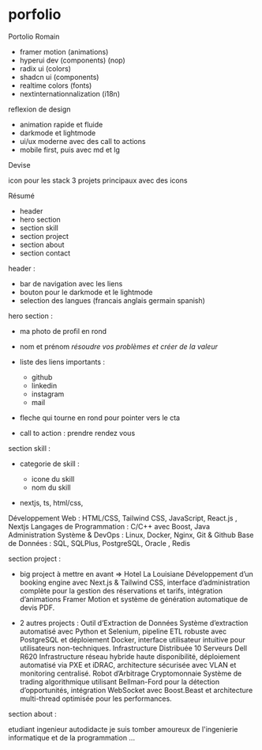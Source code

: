 # porfolio
Portolio Romain


- framer motion (animations)
- hyperui dev (components) (nop)
- radix ui (colors)
- shadcn ui (components)
- realtime colors (fonts)
- nextinternationnalization (i18n)


reflexion de design
- animation rapide et fluide
- darkmode et lightmode
- ui/ux moderne avec des call to actions
- mobile first, puis avec md et lg 

Devise

icon pour les stack 
3 projets principaux avec des icons 

Résumé
- header
- hero section
- section skill
- section project
- section about
- section contact

header : 
- bar de navigation avec les liens
- bouton pour le darkmode et le lightmode
- selection des langues (francais anglais germain spanish)

hero section : 
- ma photo de profil en rond 
- nom et prénom
*résoudre vos problèmes et créer de la valeur*
- liste des liens importants :
    - github
    - linkedin
    - instagram
    - mail


- fleche qui tourne en rond pour pointer vers le cta
- call to action : prendre rendez vous 


section skill : 
- categorie de skill :
    - icone du skill
    - nom du skill

- nextjs, ts, html/css, 

Développement Web : HTML/CSS, Tailwind CSS, JavaScript, React.js , Nextjs
Langages de Programmation : C/C++ avec Boost, Java 
Administration Système & DevOps : Linux, Docker, Nginx, Git & Github
Base de Données : SQL, SQLPlus, PostgreSQL, Oracle , Redis 



section project : 
 
- big project à mettre en avant => Hotel La Louisiane
Développement d’un booking engine avec Next.js & Tailwind CSS, interface d’administration complète pour la gestion des
réservations et tarifs, intégration d’animations Framer Motion et système de génération automatique de devis PDF.


- 2 autres projects :
Outil d’Extraction de Données
Système d’extraction automatisé avec Python et Selenium, pipeline ETL robuste avec PostgreSQL et déploiement Docker,
interface utilisateur intuitive pour utilisateurs non-techniques.
Infrastructure Distribuée 10 Serveurs Dell R620
Infrastructure réseau hybride haute disponibilité, déploiement automatisé via PXE et iDRAC, architecture sécurisée avec
VLAN et monitoring centralisé.
Robot d’Arbitrage Cryptomonnaie
Système de trading algorithmique utilisant Bellman-Ford pour la détection d’opportunités, intégration WebSocket avec
Boost.Beast et architecture multi-thread optimisée pour les performances.


section about : 

etudiant ingenieur autodidacte je suis tomber amoureux de l'ingenierie informatique et de la programmation ...






